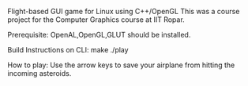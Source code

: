 Flight-based GUI game for Linux using C++/OpenGL
This was a course project for the Computer Graphics course at IIT Ropar.

Prerequisite:
OpenAL,OpenGL,GLUT should be installed. 

Build Instructions on CLI:
make
./play

How to play:
Use the arrow keys to save your airplane from hitting the incoming
asteroids.
